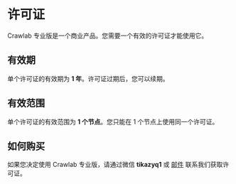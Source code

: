 # 许可证

Crawlab 专业版是一个商业产品。您需要一个有效的许可证才能使用它。

## 有效期

单个许可证的有效期为 **1 年**。许可证过期后，您可以续期。

## 有效范围

单个许可证的有效范围为 **1 个节点**。您只能在 1 个节点上使用同一个许可证。

## 如何购买

如果您决定使用 Crawlab 专业版，请通过微信 **tikazyq1** 或 [邮件](mailto:crawlab@core-digital.cn) 联系我们获取许可证。
